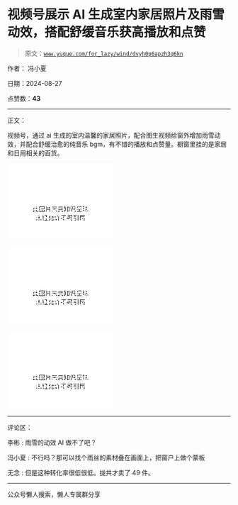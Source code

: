 # 视频号展示 AI 生成室内家居照片及雨雪动效，搭配舒缓音乐获高播放和点赞

> 原文：[`www.yuque.com/for_lazy/wind/dvyh0p6apzh3q6kn`](https://www.yuque.com/for_lazy/wind/dvyh0p6apzh3q6kn)

作者： 冯小夏

日期：2024-08-27

点赞数：**43**

* * *

正文：

视频号，通过 ai 生成的室内温馨的家居照片，配合图生视频给窗外增加雨雪动效，并配合舒缓治愈的纯音乐 bgm，有不错的播放和点赞量。橱窗里挂的是家居和日用相关的百货。

![](img/a926b48c6ae4930a76a7c8d9b23aac0e.png "None")

![](img/c74a1e2ddf177ff19998b7615135a62d.png "None")

![](img/80aa4efb7f38aaf2a23267423c5de0d1.png "None")

* * *

评论区：

李彬 : 雨雪的动效 AI 做不了吧？

冯小夏 : 不行吗？那可以找个雨丝的素材叠在画面上，把窗户上做个蒙板

无念 : 但是这种转化率很低很低。拢共才卖了 49 件。

* * *

公众号懒人搜索，懒人专属群分享